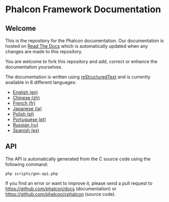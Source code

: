 # Phalcon Framework Documentation



## Welcome

This is the repository for the Phalcon documentation. Our documentation is
hosted on [Read The Docs](http://www.readthedocs.org) which is automatically
updated when any changes are made to this repository.

You are welcome to fork this repository and add, correct or enhance the
documentation yourselves.

The documentation is written using [reStructuredText](http://sphinx.pocoo.org/rest.html) and is currently available in 8 different languages:

* [English (en)](https://docs.phalconphp.com/en/latest/index.html)
* [Chinese (zh)](https://docs.phalconphp.com/zh/latest/index.html)
* [French (fr)](https://docs.phalconphp.com/fr/latest/index.html)
* [Japanese (ja)](https://docs.phalconphp.com/ja/latest/index.html)
* [Polish (pl)](https://docs.phalconphp.com/pl/latest/index.html)
* [Portuguese (pt)](https://docs.phalconphp.com/pt/latest/index.html)
* [Russian (ru)](https://docs.phalconphp.com/ru/latest/index.html)
* [Spanish (es)](https://docs.phalconphp.com/es/latest/index.html)



## API

The API is automatically generated from the C source code using the following command:

    php scripts/gen-api.php

If you find an error or want to improve it, please send a pull request to https://github.com/phalcon/docs (documentation) or https://github.com/phalcon/cphalcon (source code).
